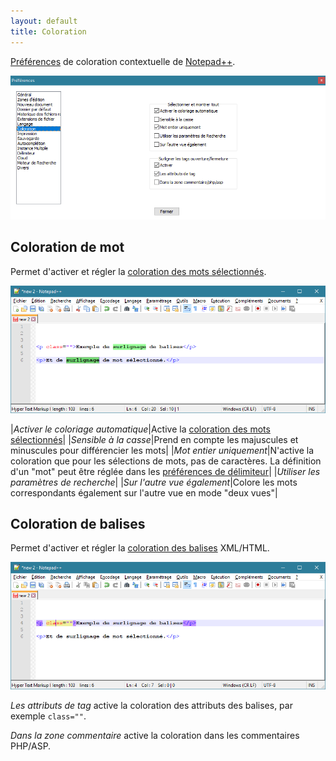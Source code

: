 ```yaml
---
layout: default
title: Coloration
---
```

[Préférences](../preferences.md) de coloration contextuelle de [Notepad++](../notepad++.md).

![Interface](/images/npp_settings_color.png)

## Coloration de mot

Permet d'activer et régler la [coloration des mots sélectionnés](../coloration-automatique.md#Coloration-de-mots).

![Interface](/images/npp_color_word.png)

|*Activer le coloriage automatique*|Active la [coloration des mots sélectionnés](../coloration-automatique.md#Coloration-de-mots)|
|*Sensible à la casse*|Prend en compte les majuscules et minuscules pour différencier les mots|
|*Mot entier uniquement*|N'active la coloration que pour les sélections de mots, pas de caractères. La définition d'un "mot" peut être réglée dans les [préférences de délimiteur](delimiteur.md)|
|*Utiliser les paramètres de recherche*|
|*Sur l'autre vue également*|Colore les mots correspondants également sur l'autre vue en mode "deux vues"|

## Coloration de balises

Permet d'activer et régler la [coloration des balises](../coloration-automatique.md#Coloration-de-balises) XML/HTML.

![Interface](/images/npp_color_tag.png)

*Les attributs de tag* active la coloration des attributs des balises, par exemple `class=""`.

*Dans la zone commentaire* active la coloration dans les commentaires PHP/ASP.